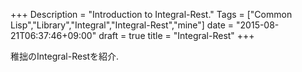 +++
Description = "Introduction to Integral-Rest."
Tags = ["Common Lisp","Library","Integral","Integral-Rest","mine"]
date = "2015-08-21T06:37:46+09:00"
draft = true
title = "Integral-Rest"
+++

稚拙のIntegral-Restを紹介.

<!--more-->
